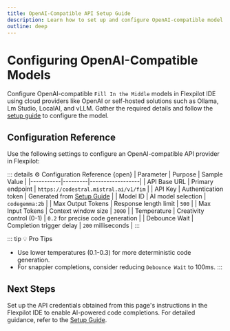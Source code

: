 ```yaml
---
title: OpenAI-Compatible API Setup Guide
description: Learn how to set up and configure OpenAI-compatible model providers like Ollama, Lm Studio, vLLM, Anyscale and more for completions when you type in Flexpilot IDE
outline: deep
---
```


# Configuring OpenAI-Compatible Models

Configure OpenAI-compatible `Fill In the Middle` models in Flexpilot IDE using cloud providers like OpenAI or self-hosted solutions such as Ollama, Lm Studio, LocalAI, and vLLM. Gather the required details and follow the [setup guide](/docs/configuration/completions.md#setting-up-your-model) to configure the model.

## Configuration Reference

Use the following settings to configure an OpenAI-compatible API provider in Flexpilot:

::: details ⚙️ Configuration Reference {open}
| Parameter | Purpose | Sample Value |
|-----------|---------|------------------|
| API Base URL | Primary endpoint | `https://codestral.mistral.ai/v1/fim` |
| API Key | Authentication token | Generated from [Setup Guide](#setup-guide) |
| Model ID | AI model selection | `codegemma:2b` |
| Max Output Tokens | Response length limit | `500` |
| Max Input Tokens | Context window size | `3000` |
| Temperature | Creativity control (0-1) | `0.2` for precise code generation |
| Debounce Wait | Completion trigger delay | `200` milliseconds |
:::

::: tip 💡 Pro Tips
- Use lower temperatures (0.1-0.3) for more deterministic code generation.
- For snappier completions, consider reducing `Debounce Wait` to 100ms.
:::

## Next Steps  

Set up the API credentials obtained from this page's instructions in the Flexpilot IDE to enable AI-powered code completions. For detailed guidance, refer to the [Setup Guide](/docs/configuration/completions.md#setting-up-your-model).
